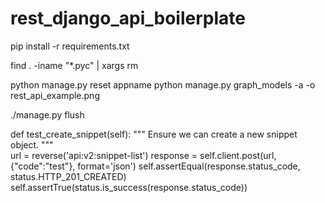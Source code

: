 # rest_django_api_boilerplate
pip install -r requirements.txt

find . -iname "*.pyc" | xargs rm


python manage.py reset appname
python manage.py graph_models -a -o rest_api_example.png

./manage.py flush


def test_create_snippet(self):
    """
    Ensure we can create a new snippet object.
    """    
    url = reverse('api:v2:snippet-list')
    response = self.client.post(url, {"code":"test"}, format='json')
    self.assertEqual(response.status_code, status.HTTP_201_CREATED)
    self.assertTrue(status.is_success(response.status_code))